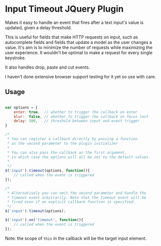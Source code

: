 # Input Timeout JQuery Plugin

Makes it easy to handle an event that
fires after a text input's value is updated, given a delay threshold.

This is useful for fields that make HTTP requests on input, such as autocomplete fields and fields that
update a model as the user changes a value. It's aim is to minimize the number of requests while maximizing 
the user experience. It wouldn't be optimal to make a request for every single keystroke.

It also handles drop, paste and cut events.

I haven't done extensive browser support testing for it yet so use with care.

## Usage


```js

var options = {
    enter: true,  // whether to trigger the callback on enter
    blur:  false, // whether to trigger the callback on focus lost
    delay: 500,   // threshold between input and event trigger
}

/*
 * You can register a callback directly by passing a function
 * as the second parameter to the plugin initializer
 *
 * You can also pass the callback as the first argument,
 * in which case the options will all be set to the default values.
 *
 */
$('input').timeout(options, function(){
    // called when the event is triggered
});

/*
 * Alternatively you can omit the second parameter and handle the 
 * timeout event arbitrarily. Note that the timeout event will be 
 * fired even if an explicit callback function is specified.
 */
$('input').timeout(options);

$('input').on('timeout', function(){
    // called when the event is triggered
});
```

Note: the scope of `this` in the callback will be the target input element.
